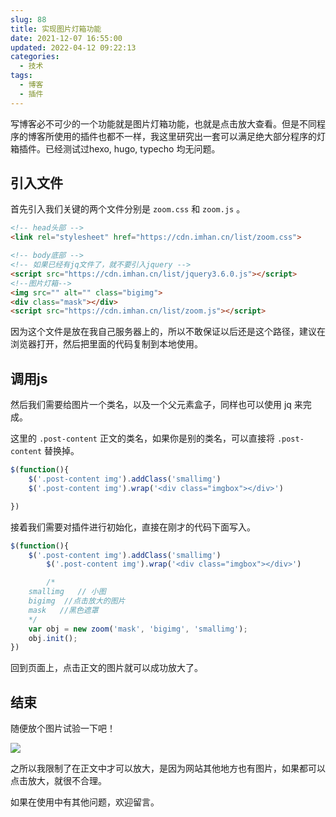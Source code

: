 ```yaml
---
slug: 88
title: 实现图片灯箱功能
date: 2021-12-07 16:55:00
updated: 2022-04-12 09:22:13
categories: 
  - 技术
tags: 
  - 博客
  - 插件
---
```



写博客必不可少的一个功能就是图片灯箱功能，也就是点击放大查看。但是不同程序的博客所使用的插件也都不一样，我这里研究出一套可以满足绝大部分程序的灯箱插件。已经测试过hexo, hugo, typecho 均无问题。

## 引入文件

首先引入我们关键的两个文件分别是 `zoom.css` 和 `zoom.js` 。

```html
<!-- head头部 -->
<link rel="stylesheet" href="https://cdn.imhan.cn/list/zoom.css">

<!-- body底部 -->
<!-- 如果已经有jq文件了，就不要引入jquery -->
<script src="https://cdn.imhan.cn/list/jquery3.6.0.js"></script> 
<!--图片灯箱-->
<img src="" alt="" class="bigimg">
<div class="mask"></div>
<script src="https://cdn.imhan.cn/list/zoom.js"></script>

```

因为这个文件是放在我自己服务器上的，所以不敢保证以后还是这个路径，建议在浏览器打开，然后把里面的代码复制到本地使用。

## 调用js

然后我们需要给图片一个类名，以及一个父元素盒子，同样也可以使用 jq 来完成。

这里的 `.post-content` 正文的类名，如果你是别的类名，可以直接将 `.post-content` 替换掉。

```js
$(function(){
	$('.post-content img').addClass('smallimg')
  	$('.post-content img').wrap('<div class="imgbox"></div>')

})

```

接着我们需要对插件进行初始化，直接在刚才的代码下面写入。

```js
$(function(){
	$('.post-content img').addClass('smallimg')
		$('.post-content img').wrap('<div class="imgbox"></div>')

		/*
	smallimg   // 小图
	bigimg  //点击放大的图片
	mask   //黑色遮罩
	*/
	var obj = new zoom('mask', 'bigimg', 'smallimg');
	obj.init();
})

```

回到页面上，点击正文的图片就可以成功放大了。

## 结束

随便放个图片试验一下吧！

![](https://oss.zburu.com/i/2021/11/10/5b39fa131726043fecb309d5ce196243.png)

之所以我限制了在正文中才可以放大，是因为网站其他地方也有图片，如果都可以点击放大，就很不合理。

如果在使用中有其他问题，欢迎留言。
